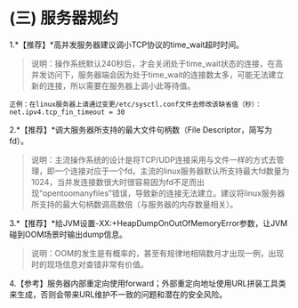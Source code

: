 # \(三\) 服务器规约

1.\*【推荐】\*高并发服务器建议调小TCP协议的time\_wait超时时间。

> 说明：操作系统默认240秒后，才会关闭处于time\_wait状态的连接，在高并发访问下，服务器端会因为处于time\_wait的连接数太多，可能无法建立新的连接，所以需要在服务器上调小此等待值。

```text
正例：在linux服务器上请通过变更/etc/sysctl.conf文件去修改该缺省值（秒）：
net.ipv4.tcp_fin_timeout = 30
```

2.\*【推荐】\*调大服务器所支持的最大文件句柄数（File Descriptor，简写为fd）。

> 说明：主流操作系统的设计是将TCP/UDP连接采用与文件一样的方式去管理，即一个连接对应于一个fd。主流的linux服务器默认所支持最大fd数量为1024，当并发连接数很大时很容易因为fd不足而出现“opentoomanyfiles”错误，导致新的连接无法建立。建议将linux服务器所支持的最大句柄数调高数倍（与服务器的内存数量相关）。

3.\*【推荐】\*给JVM设置-XX:+HeapDumpOnOutOfMemoryError参数，让JVM碰到OOM场景时输出dump信息。

> 说明：OOM的发生是有概率的，甚至有规律地相隔数月才出现一例，出现时的现场信息对查错非常有价值。

4.【参考】服务器内部重定向使用forward；外部重定向地址使用URL拼装工具类来生成，否则会带来URL维护不一致的问题和潜在的安全风险。

